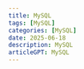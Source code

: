 ```yaml
---
title: MySQL
tags: [MySQL]
categories: [MySQL]
date: 2025-06-18
description: MySQL
articleGPT: MySQL
---
```

